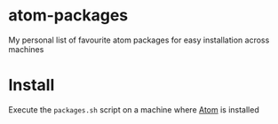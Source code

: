 # atom-packages
My personal list of favourite atom packages for easy installation across machines

# Install
Execute the `packages.sh` script on a machine where [Atom](http://atom.io "Atom") is installed
